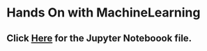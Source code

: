 # Hands On with MachineLearning

## Click [Here](https://github.com/Shritesh99/MachineLearningHandsOn/blob/master/FinalProjectAssignment.ipynb) for the Jupyter Noteboook file.
